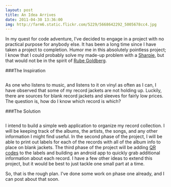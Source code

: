 ```yaml
---
layout: post
title: An Idea Arrives
date: 2011-04-30 13:36:00
img: http://farm6.static.flickr.com/5229/5668642292_5005678cc4.jpg
---
```


In my quest for code adventure, I&#8217;ve decided to engage in a project with no practical purpose for anybody else. It has been a long time since I have taken a project to completion. Humor me in this absolutely pointless project; I know that I could probably solve my made-up problem with a <a href="http://www.sharpie.com/enUS/Products/Pages/ProductDetails.aspx?pid=SharpieChiselTipPermanentMarker(Sharpie%20Catalog)" title="Sharpie">Sharpie</a>, but that would not be in the spirit of <a href="http://www.rubegoldberg.com/?page=gallery&amp;sms_ss=blogger&amp;at_xt=4dbc7d1647927fd9%2C0">Rube Goldberg</a>.

###The Inspiration

<div class="thumbnail"><img src="http://farm6.static.flickr.com/5307/5668076737_fd349b9a6b.jpg" alt=""></div>

As one who listens to music, and listens to it on vinyl as often as I can, I have observed that some of my record jackets are not holding up. Luckily, there are sources for blank record jackets and sleeves for fairly low prices. The question is, how do I know which record is which?

###The Solution

<div class="thumbnail"><img src="http://farm6.static.flickr.com/5261/5668634290_2175ded08c.jpg" alt=""></div>

I intend to build a simple web application to organize my record collection. I will be keeping track of the albums, the artists, the songs, and any other information I might find useful. In the second phase of the project, I will be able to print out labels for each of the records with all of the album info to place on blank jackets. The third phase of the project will be adding <a href="http://www.denso-wave.com/qrcode/index-e.html" title="QR Codes">QR codes</a> to the labels and building an android app to quickly grab additional information about each record. I have a few other ideas to extend this project, but it would be best to just tackle one small part at a time.

So, that is the rough plan. I&#8217;ve done some work on phase one already, and I can post about that soon.

